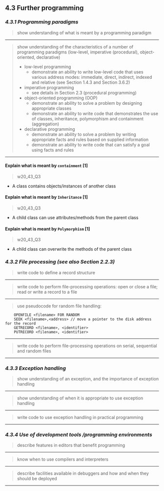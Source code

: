 4.3 Further programming
-----------------------

### ***4.3.1 Programming paradigms***

> show understanding of what is meant by a programming paradigm
---

> show understanding of the characteristics of a number of programming paradigms (low-level, imperative (procedural), object-oriented, declarative)
> - low-level programming
>   - demonstrate an ability to write low-level code that uses various address modes: immediate, direct, indirect, indexed and relative (see Section 1.4.3 and Section 3.6.2)
> - imperative programming
>   - see details in Section 2.3 (procedural programming)
> - object-oriented programming (OOP)
>   - demonstrate an ability to solve a problem by designing appropriate classes
>   - demonstrate an ability to write code that demonstrates the use of classes, inheritance, polymorphism and containment (aggregation)
> - declarative programming
>   - demonstrate an ability to solve a problem by writing appropriate facts and rules based on supplied information
>   - demonstrate an ability to write code that can satisfy a goal using facts and rules
---

#### Explain what is meant by `containment` \[1\]
> w20_43_Q3

- A class contains objects/instances of another class

#### Explain what is meant by `Inheritance` \[1\]
> w20_43_Q3

- A child class can use attributes/methods from the parent class

#### Explain what is meant by `Polymorphism` \[1\]
> w20_43_Q3

- A child class can overwrite the methods of the parent class

### ***4.3.2 File processing (see also Section 2.2.3)***

> write code to define a record structure
---

> write code to perform file-processing operations: open or close a file; read or write a record to a file
---

> use pseudocode for random file handling:
```
    OPENFILE <filename> FOR RANDOM
    SEEK <filename>,<address> // move a pointer to the disk address for the record
    GETRECORD <filename>, <identifier>
    PUTRECORD <filename>, <identifier>
```
---

> write code to perform file-processing operations on serial, sequential and random files
---

### ***4.3.3 Exception handling***

> show understanding of an exception, and the importance of exception handling
---

> show understanding of when it is appropriate to use exception handling
---

> write code to use exception handling in practical programming
---

### ***4.3.4 Use of development tools /programming environments***

> describe features in editors that benefit programming
---

> know when to use compilers and interpreters
---

> describe facilities available in debuggers and how and when they should be deployed
---